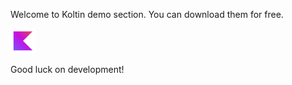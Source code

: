 <h align="center">Welcome to Koltin demo section. You can download them for free.</h>
<p align="left"> <a href="https://kotlinlang.org/" target="_blank" rel="noreferrer"> <img src="https://raw.githubusercontent.com/devicons/devicon/master/icons/kotlin/kotlin-original.svg" alt="java" width="40" height="40"/> </a> </p>
<h align="center">Good luck on development!</h>
